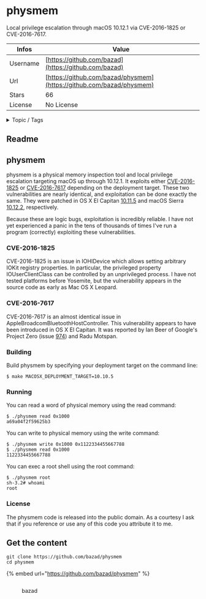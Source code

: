 # physmem

Local privilege escalation through macOS 10.12.1 via CVE-2016-1825 or CVE-2016-7617.

| Infos    | Value                                                              |
| -------- | -------------------------------------------------------------------|
| Username | [https://github.com/bazad](https://github.com/bazad) |
| Url      | [https://github.com/bazad/physmem](https://github.com/bazad/physmem)                                               |
| Stars    | 66                                                          |
| License  | No License                                                        |

<details>

<summary>Topic / Tags</summary>



</details>

## Readme

## physmem

<!-- Brandon Azad -->

physmem is a physical memory inspection tool and local privilege escalation targeting macOS up
through 10.12.1. It exploits either [CVE-2016-1825] or [CVE-2016-7617] depending on the deployment
target. These two vulnerabilities are nearly identical, and exploitation can be done exactly the
same. They were patched in OS X El Capitan [10.11.5] and macOS Sierra [10.12.2], respectively.

[CVE-2016-1825]: https://www.cve.mitre.org/cgi-bin/cvename.cgi?name=2016-1825
[CVE-2016-7617]: https://www.cve.mitre.org/cgi-bin/cvename.cgi?name=2016-7617
[10.11.5]: https://support.apple.com/en-us/HT206567
[10.12.2]: https://support.apple.com/en-us/HT207423

Because these are logic bugs, exploitation is incredibly reliable. I have not yet experienced a
panic in the tens of thousands of times I've run a program (correctly) exploiting these
vulnerabilities.

### CVE-2016-1825

CVE-2016-1825 is an issue in IOHIDevice which allows setting arbitrary IOKit registry properties.
In particular, the privileged property IOUserClientClass can be controlled by an unprivileged
process. I have not tested platforms before Yosemite, but the vulnerability appears in the source
code as early as Mac OS X Leopard.

### CVE-2016-7617

CVE-2016-7617 is an almost identical issue in AppleBroadcomBluetoothHostController. This
vulnerability appears to have been introduced in OS X El Capitan. It was reported by Ian Beer of
Google's Project Zero (issue [974]) and Radu Motspan.

[974]: https://bugs.chromium.org/p/project-zero/issues/detail?id=974

### Building

Build physmem by specifying your deployment target on the command line:

    $ make MACOSX_DEPLOYMENT_TARGET=10.10.5

### Running

You can read a word of physical memory using the read command:

    $ ./physmem read 0x1000
    a69a04f2f59625b3

You can write to physical memory using the write command:

    $ ./physmem write 0x1000 0x1122334455667788
    $ ./physmem read 0x1000
    1122334455667788

You can exec a root shell using the root command:

    $ ./physmem root
    sh-3.2# whoami
    root

### License

The physmem code is released into the public domain. As a courtesy I ask that if you reference or
use any of this code you attribute it to me.



## Get the content

```
git clone https://github.com/bazad/physmem
cd physmem
```

{% embed url="https://github.com/bazad/physmem" %}

<figure><img src="https://avatars.githubusercontent.com/u/3111637?v=4" alt=""><figcaption><p>bazad</p></figcaption></figure>
